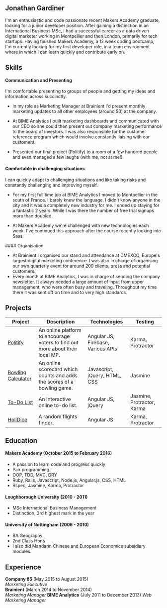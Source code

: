 ## Jonathan Gardiner

I'm an enthusiastic and code passionate recent Makers Academy graduate, looking for a junior developer position. After gaining a distinction in an International Business MSc, I had a successful career as a data driven digital marketer working in Montpellier and then London, primarily for tech startups. Having finished Makers Academy, a 12 week coding bootcamp, I'm currently looking for my first developer role, in a team environment where in which I can learn quickly and contribute early on.

## Skills

#### Communication and Presenting

I'm comfortable presenting to groups of people and getting my ideas and information across succinctly.

- In my role as Marketing Manager at Brainient I'd present monthly marketing updates to all other employees (around 50) at the company.

- At BIME Analytics I built marketing dashboards and communicated with our CEO so she could then present out company marketing performance to the board of investors. I was also responsible for the customer reference program which would involve constantly liaising with our customers.

- Presented our final project (Politify) to a room of a few hundred people and even managed a few laughs (with me, not at me!).

#### Comfortable in challenging situations
I can quickly adapt to challenging situations and like taking risks and constantly challenging and improving myself.

- For my first full time job at BIME Analytics I moved to Montpellier in the south of France. I barely knew the language, I didn't know anyone in the city and it was a completely new industry for me. I ended up staying for a fantastic 2 years. While I was there the number of free trial signups more than doubled.

- At Makers Academy we're challenged with new technologies each week. I've continued this approach after the course recently looking into Sass.

#### Organisation
- At Brainient I organised our stand and attendance at DMEXCO, Europe's largest digital marketing conference. I was also in charge of organising our own quarterly event for around 200 clients, press and potential customers.
- Every month at BIME Analytics, I was in charge of sending the company newsletter. It always needed a large amount of input from upper management, who were often busy and traveling. Throughout my time there it was sent off on time and to very high standards.

## Projects

Project | Description | Technologies | Testing
--- | --- | --- | ---
[Politify](https://github.com/jelgar1/politify) | An online platform to encourage voters to find out more about their local MP. | Angular JS, Firebase, Various APIs | Karma, Protractor
[Bowling Calculator](https://github.com/jelgar1/bowling-challenge) | An online scorecard which counts and adds the scores of a bowling game. | Javascript, jQuery, HTML, CSS | Jasmine
[To-Do List](https://github.com/jelgar1/todo_challenge) | An interactive online to-do list. | Angular JS, jQuery |  Jasmine, Protractor, Karma
[HoliDice](https://github.com/jelgar1/HoliDice) | A random flights finder. | Angular JS | Karma, Protractor |

## Education

#### Makers Academy (October 2015 to February 2016)

- A passion to learn code and progress quickly
- Pair programming
- OOP, TDD, MVC, DRY
- Ruby, Rails, Javascript, Node.js, Angular.js, CSS, HTML
- Rspec, Jasmine, Karma, Protractor

#### Loughborough University (2010 - 2011)

- MSc International Business Management
- Distinction, 3rd highest mark in the year

#### University of Nottingham (2006 - 2010)

- BA Geography
- 2nd Class Hons
- I also did Mandarin Chinese and European Economics subsidiary modules

## Experience

**Company 85** (May 2015 to August 2015)    
*Marketing Executive*  
**Brainient** (March 2014 to November 2014)   
*Marketing Manager*
**BIME Analytics** (July 2011 to December 2013)
*Web Marketing Manager*
